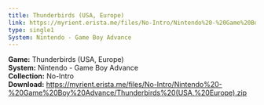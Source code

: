 ```yaml
---
title: Thunderbirds (USA, Europe)
link: https://myrient.erista.me/files/No-Intro/Nintendo%20-%20Game%20Boy%20Advance/Thunderbirds%20(USA,%20Europe).zip
type: single1
System: Nintendo - Game Boy Advance
---
```

<b>Game:</b> Thunderbirds (USA, Europe)<br>
<b>System:</b> Nintendo - Game Boy Advance<br>
<b>Collection:</b> No-Intro<br>
<b>Download:</b> https://myrient.erista.me/files/No-Intro/Nintendo%20-%20Game%20Boy%20Advance/Thunderbirds%20(USA,%20Europe).zip